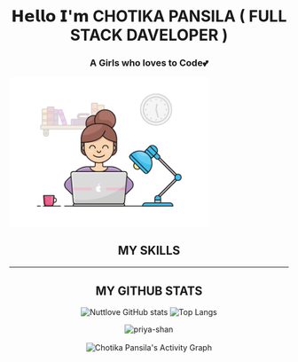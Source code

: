   <h1 align="center">𝗛𝗲𝗹𝗹𝗼 𝗜'𝗺 CHOTIKA PANSILA ( FULL STACK DAVELOPER )</h1>
  <h3 align="center">A Girls who loves to Code💕</h3>
 
<p><img align="center" alt="Coder GIF" height=270 src="https://github.com/nuttylove/nuttylove/blob/master/coders.gif?raw=true"/></p>
<div align="center" >
  
<h2 align="center"> MY SKILLS </h2>
<p align="center">
</p>
<hr/>
<h2 align="center"> MY GITHUB STATS </h2>
<p align="center">
  <img title="github stats" alt="Nuttlove GitHub stats" width="50%" src="https://github-readme-stats.vercel.app/api?username=nuttylove&show_icons=true&theme=react&include_all_commits=true&count_private=true&layout=compact&line_height=27">
  <img title="github stats" height="206" alt="Top Langs" width="50%" src="https://github-readme-stats.vercel.app/api/top-langs/?username=nuttylove&langs_count=10&layout=compact&theme=react">
</p> 
  
<p align="center"><img src="https://github-readme-streak-stats.herokuapp.com/?user=nuttylove&" alt="priya-shan" /></p>
  
<img align="center" alt="Chotika Pansila's Activity Graph" src="https://denvercoder1-activity-graph.herokuapp.com/graph/?username=nuttylove&bg_color=1F222E&color=F8D866&line=F85D7F&point=FFFFFF&hide_border=true&theme=react" />
 
</div>

